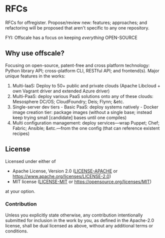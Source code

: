 RFCs
====

RFCs for offregister. Propose/review new: features; approaches; and refactoring will be proposed that aren't specific to any one repository.

FYI: Offscale has a focus on keeping *everything* OPEN-SOURCE


## Why use offscale?
Focusing on open-source, patent-free and cross platform technology: Python library API; cross-platform CLI, RESTful API; and frontend(s). Major unique features in the works:

  1. Multi-IaaS: Deploy to 50+ public and private clouds (Apache Libcloud + own Vagrant driver and extended Azure driver)
  2. Multi-PaaS: deploy various PaaS solutions onto any of these clouds: Mesosphere DC/OS; CloudFoundry; Deis; Flynn; &etc.
  3. Single-server dev tiers
    - Basic PaaS: deploy systems natively
    - Docker image creation tier: package images (without a single base; instead keep trying small [candidate] bases until one compiles)
  4. Multi configuration management: deploy services—wrap Puppet; Chef; Fabric; Ansible; &etc.—from the one config (that can reference existent recipes)

## License

Licensed under either of

- Apache License, Version 2.0 ([LICENSE-APACHE](LICENSE-APACHE) or <https://www.apache.org/licenses/LICENSE-2.0>)
- MIT license ([LICENSE-MIT](LICENSE-MIT) or <https://opensource.org/licenses/MIT>)

at your option.

### Contribution

Unless you explicitly state otherwise, any contribution intentionally submitted
for inclusion in the work by you, as defined in the Apache-2.0 license, shall be
dual licensed as above, without any additional terms or conditions.
